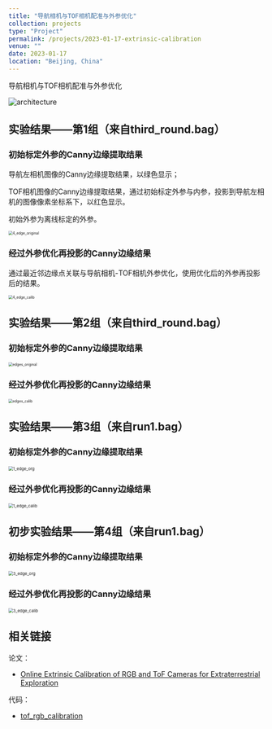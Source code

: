 ```yaml
---
title: "导航相机与TOF相机配准与外参优化"
collection: projects
type: "Project"
permalink: /projects/2023-01-17-extrinsic-calibration
venue: ""
date: 2023-01-17
location: "Beijing, China"
---
```


导航相机与TOF相机配准与外参优化

<img src="https://sunqinxuan.github.io/images/projects-2023-01-17-img0.png" alt="architecture" />

## 实验结果——第1组（来自third_round.bag）

### 初始标定外参的Canny边缘提取结果

导航左相机图像的Canny边缘提取结果，以绿色显示；

TOF相机图像的Canny边缘提取结果，通过初始标定外参与内参，投影到导航左相机的图像像素坐标系下，以红色显示。

初始外参为离线标定的外参。

<img src="https://sunqinxuan.github.io/images/projects-2023-01-17-img1.png" alt="4_edge_original" style="zoom: 50%;" />

### 经过外参优化再投影的Canny边缘结果

通过最近邻边缘点关联与导航相机-TOF相机外参优化，使用优化后的外参再投影后的结果。

<img src="https://sunqinxuan.github.io/images/projects-2023-01-17-img2.png" alt="4_edge_calib" style="zoom: 50%;" />


## 实验结果——第2组（来自third_round.bag）

### 初始标定外参的Canny边缘提取结果

<img src="https://sunqinxuan.github.io/images/projects-2023-01-17-img3.png" alt="edges_original" style="zoom:50%;" />

### 经过外参优化再投影的Canny边缘结果

<img src="https://sunqinxuan.github.io/images/projects-2023-01-17-img4.png" alt="edges_calib" style="zoom:50%;" />

## 实验结果——第3组（来自run1.bag）

### 初始标定外参的Canny边缘提取结果

<img src="https://sunqinxuan.github.io/images/projects-2023-01-17-img5.png" alt="1_edge_org" style="zoom:57%;" />

### 经过外参优化再投影的Canny边缘结果

<img src="https://sunqinxuan.github.io/images/projects-2023-01-17-img6.png" alt="1_edge_calib" style="zoom:57%;" />

## 初步实验结果——第4组（来自run1.bag）

### 初始标定外参的Canny边缘提取结果

<img src="https://sunqinxuan.github.io/images/projects-2023-01-17-img7.png" alt="3_edge_org" style="zoom:57%;" />

### 经过外参优化再投影的Canny边缘结果

<img src="https://sunqinxuan.github.io/images/projects-2023-01-17-img8.png" alt="3_edge_calib" style="zoom:57%;" />


## 相关链接

论文：
- [Online Extrinsic Calibration of RGB and ToF Cameras for Extraterrestrial Exploration](https://sunqinxuan.github.io/publication/CCC2023)

代码：
- [tof_rgb_calibration](https://github.com/sunqinxuan/tof_rgb_calibration)










